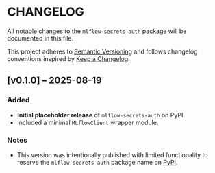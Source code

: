# CHANGELOG

All notable changes to the `mlflow-secrets-auth` package will be documented in this file.

This project adheres to [Semantic Versioning](https://semver.org/) and follows changelog conventions inspired by [Keep a Changelog](https://keepachangelog.com/en/1.0.0/).

## [v0.1.0] – 2025-08-19

### Added

- **Initial placeholder release** of `mlflow-secrets-auth` on PyPI.
- Included a minimal `MLflowClient` wrapper module.

### Notes

- This version was intentionally published with limited functionality to reserve the `mlflow-secrets-auth` package name on [PyPI](https://pypi.org/project/mlflow-secrets-auth/).